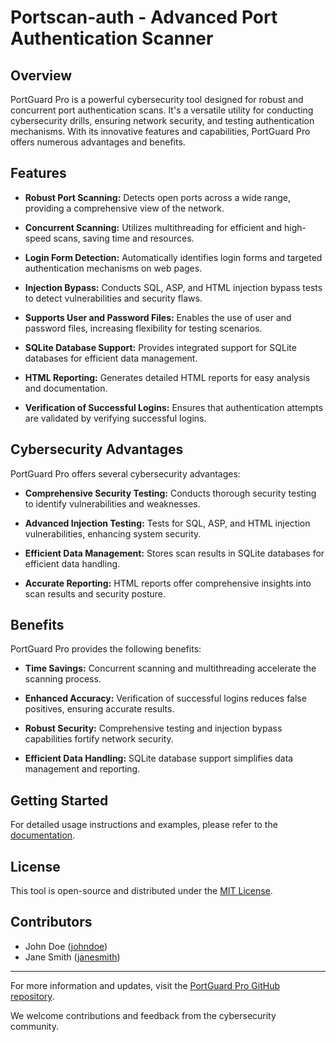 # Portscan-auth - Advanced Port Authentication Scanner

## Overview

PortGuard Pro is a powerful cybersecurity tool designed for robust and concurrent port authentication scans. It's a versatile utility for conducting cybersecurity drills, ensuring network security, and testing authentication mechanisms. With its innovative features and capabilities, PortGuard Pro offers numerous advantages and benefits.

## Features

- **Robust Port Scanning:** Detects open ports across a wide range, providing a comprehensive view of the network.

- **Concurrent Scanning:** Utilizes multithreading for efficient and high-speed scans, saving time and resources.

- **Login Form Detection:** Automatically identifies login forms and targeted authentication mechanisms on web pages.

- **Injection Bypass:** Conducts SQL, ASP, and HTML injection bypass tests to detect vulnerabilities and security flaws.

- **Supports User and Password Files:** Enables the use of user and password files, increasing flexibility for testing scenarios.

- **SQLite Database Support:** Provides integrated support for SQLite databases for efficient data management.

- **HTML Reporting:** Generates detailed HTML reports for easy analysis and documentation.

- **Verification of Successful Logins:** Ensures that authentication attempts are validated by verifying successful logins.

## Cybersecurity Advantages

PortGuard Pro offers several cybersecurity advantages:

- **Comprehensive Security Testing:** Conducts thorough security testing to identify vulnerabilities and weaknesses.

- **Advanced Injection Testing:** Tests for SQL, ASP, and HTML injection vulnerabilities, enhancing system security.

- **Efficient Data Management:** Stores scan results in SQLite databases for efficient data handling.

- **Accurate Reporting:** HTML reports offer comprehensive insights into scan results and security posture.

## Benefits

PortGuard Pro provides the following benefits:

- **Time Savings:** Concurrent scanning and multithreading accelerate the scanning process.

- **Enhanced Accuracy:** Verification of successful logins reduces false positives, ensuring accurate results.

- **Robust Security:** Comprehensive testing and injection bypass capabilities fortify network security.

- **Efficient Data Handling:** SQLite database support simplifies data management and reporting.

## Getting Started

For detailed usage instructions and examples, please refer to the [documentation](https://yourdocumentationlink).

## License

This tool is open-source and distributed under the [MIT License](LICENSE).

## Contributors

- John Doe ([johndoe](https://github.com/johndoe))
- Jane Smith ([janesmith](https://github.com/janesmith))

---

For more information and updates, visit the [PortGuard Pro GitHub repository](https://github.com/yourrepositorylink).

We welcome contributions and feedback from the cybersecurity community.
